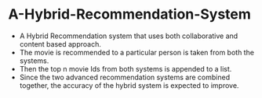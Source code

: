 # A-Hybrid-Recommendation-System
* A Hybrid Recommendation system that uses both collaborative and content based approach.
* The movie is recommended to a particular person is taken from both the systems.
* Then the top n movie Ids from both systems  is appended to a list.
* Since the two advanced recommendation systems are combined together, the accuracy of the hybrid system is expected to improve.

